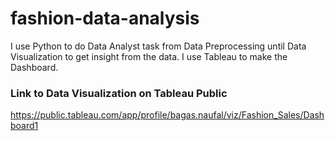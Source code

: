 # fashion-data-analysis
I use Python to do Data Analyst task from Data Preprocessing until Data Visualization to get insight from the data. I use Tableau to make the Dashboard.

### Link to Data Visualization on Tableau Public
https://public.tableau.com/app/profile/bagas.naufal/viz/Fashion_Sales/Dashboard1